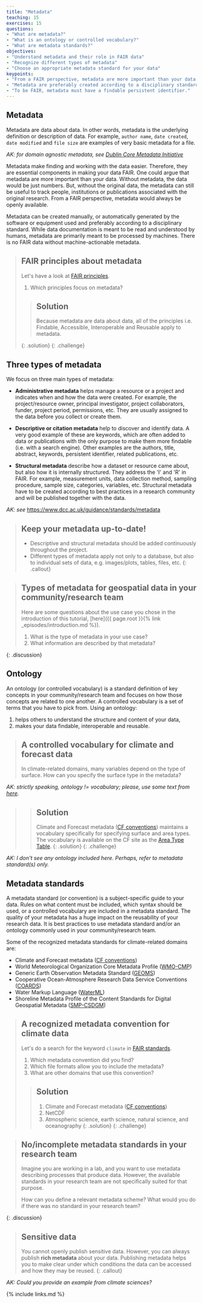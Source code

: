 ```yaml
---
title: "Metadata"
teaching: 15
exercises: 15
questions:
- "What are metadata?"
- "What is an ontology or controlled vocabulary?"
- "What are metadata standards?"
objectives:
- "Understand metadata and their role in FAIR data"
- "Recognize different types of metadata"
- "Choose an appropriate metadata standard for your data"
keypoints:
- "From a FAIR perspective, metadata are more important than your data."
- "Metadata are preferably created according to a disciplinary standard."
- "To be FAIR, metadata must have a findable persistent identifier."
---
```


## Metadata

Metadata are data about data. In other words, metadata is the underlying definition or description of data.
For example, `author name`, `date created`, `date modified` and `file size` are examples of very basic metadata for a file.

_AK: for domain agnostic metadata, see [Dublin Core Metadata Initiative](http://dublincore.org/specifications/dublin-core/)_

Metadata make finding and working with the data easier. Therefore, they are essential components in making your data FAIR.
One could argue that metadata are more important than your data.
Without metadata, the data would be just numbers.
But, without the original data, the metadata can still be useful to track people, institutions or publications associated with the original research.
From a FAIR perspective, metadata would always be openly available.

Metadata can be created manually, or automatically generated by the software or equipment used and preferably according to a disciplinary standard.
While data documentation is meant to be read and understood by humans, metadata are primarily meant to be processed by machines.
There is no FAIR data without machine-actionable metadata.

> ## FAIR principles about metadata
>
> Let's have a look at [FAIR principles](https://www.go-fair.org/fair-principles/).
>
> 1. Which principles focus on metadata?
>
>> ## Solution
>>
>> Because metadata are data about data,
>> all of the principles i.e. Findable, Accessible, Interoperable and Reusable apply to metadata.
>>
> {: .solution}
{: .challenge}

## Three types of metadata

We focus on three main types of metadata:

- **Administrative metadata** helps manage a resource or a project and indicates when and how the data were created.
For example, the project/resource owner, principal investigator, project collaborators, funder, project period, permissions, etc.
They are usually assigned to the data before you collect or create them.

- **Descriptive or citation metadata** help to discover and identify data. A very good example of these are keywords, which are often added to data or publications with the only purpose to make them more findable (i.e. with a search engine).
Other examples are the authors, title, abstract, keywords, persistent identifier, related publications, etc.

- **Structural metadata** describe how a dataset or resource came about, but also how it is internally structured. They address the 'I' and 'R' in FAIR.
For example, measurement units, data collection method, sampling procedure, sample size, categories, variables, etc.
Structural metadata have to be created according to best practices in a research community and will be published together with the data.

_AK: see_ https://www.dcc.ac.uk/guidance/standards/metadata

> ## Keep your metadata up-to-date!
>
> - Descriptive and structural metadata should be added continuously throughout the project.
> - Different types of metadata apply not only to a database, but also to individual sets of data,
> e.g. images/plots, tables, files, etc.
{: .callout}

> ## Types of metadata for geospatial data in your community/research team
>
> Here are some questions about the use case you chose in the introduction of this tutorial,
> [here]({{ page.root }}{% link _episodes/introduction.md %}).
>
> 1. What is the type of metadata in your use case?
> 2. What information are described by that metadata?
>
{: .discussion}

## Ontology

An ontology (or controlled vocabulary) is a standard definition of key concepts in your community/research team
and focuses on how those concepts are related to one another.
A controlled vocabulary is a set of terms that you have to pick from.
Using an ontology:

1. helps others to understand the structure and content of your data,
2. makes your data findable, interoperable and reusable.

> ## A controlled vocabulary for climate and forecast data
>
> In climate-related domains, many variables depend on the type of surface.
> How can you specify the surface type in the metadata?

_AK: strictly speaking, ontology != vocabulary; please, use some text from [here](https://www.w3.org/standards/semanticweb/ontology)._

>> ## Solution
>>
>> Climate and Forecast metadata ([CF conventions](http://cfconventions.org/))
>> maintains a vocabulary specifically for specifying surface and area types.
>> The vocabulary is available on the CF site as the
[Area Type Table](http://cfconventions.org/Data/area-type-table/current/build/area-type-table.html).
> {: .solution}
{: .challenge}

_AK: I don't see any ontology included here. Perhaps, refer to metadata standard(s) only._

## Metadata standards

A metadata standard (or convention) is a subject-specific guide to your data.
Rules on what content must be included, which syntax should be used, or a controlled vocabulary
are included in a metadata standard.
The quality of your metadata has a huge impact on the reusability of your research data.
It is best practices to use metadata standard and/or an ontology commonly used in your community/research team.

Some of the recognized metadata standards for climate-related domains are:

- Climate and Forecast metadata ([CF conventions](http://cfconventions.org/))
- World Meteorological Organization Core Metadata Profile ([WMO-CMP](https://www.wmo.int/pages/prog/www/WIS/metadata_en.html))
- Generic Earth Observation Metadata Standard ([GEOMS](https://avdc.gsfc.nasa.gov/index.php?site=1925698559))
- Cooperative Ocean-Atmosphere Research Data Service Conventions ([COARDS](https://ferret.pmel.noaa.gov/Ferret/documentation/coards-netcdf-conventions))
- Water Markup Language ([WaterML](https://www.ogc.org/standards/waterml))
- Shoreline Metadata Profile of the Content Standards for Digital Geospatial Metadata ([SMP-CSDGM](https://www.fgdc.gov/standards/projects/FGDC-standards-projects/metadata/shoreline-metadata/))

> ## A recognized metadata convention for climate data
>
> Let's do a search for the keyword `climate` in [FAIR standards](https://fairsharing.org/standards/).
>
> 1. Which metadata convention did you find?
> 2. Which file formats allow you to include the metadata?
> 3. What are other domains that use this convention?
>
>> ## Solution
>>
>> 1. Climate and Forecast metadata ([CF conventions](http://cfconventions.org/))
>> 2. NetCDF
>> 3. Atmospheric science, earth science, natural science, and oceanography
> {: .solution}
{: .challenge}

> ## No/incomplete metadata standards in your research team
>
> Imagine you are working in a lab, and you want to use metadata describing processes that produce data. However, the available standards in your research team are not specifically suited for that purpose.
>
> How can you define a relevant metadata scheme?
> What would you do if there was no standard in your research team?
>
{: .discussion}

> ## Sensitive data
>
> You cannot openly publish sensitive data. However, you can always publish **rich metadata** about your data.
> Publishing metadata helps you to make clear under
> which conditions the data can be accessed and how they may be reused.
{: .callout}

_AK: Could you provide an example from climate sciences?_

{% include links.md %}
